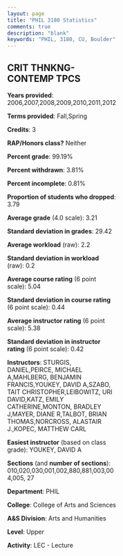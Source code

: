```yaml
---
layout: page
title: "PHIL 3180 Statistics"
comments: true
description: "blank"
keywords: "PHIL, 3180, CU, Boulder"
--- 
```

<head>
<script src="https://ajax.googleapis.com/ajax/libs/jquery/2.1.3/jquery.min.js"></script>
<script src="https://dl.dropboxusercontent.com/s/pc42nxpaw1ea4o9/highcharts.js?dl=0"></script>
<!-- <script src="../assets/js/highcharts.js"></script> -->
<style type="text/css">@font-face {
	font-family: "Bebas Neue";
	src: url(https://www.filehosting.org/file/details/544349/BebasNeue%20Regular.otf) format("opentype");
	}
	h1.Bebas { 
		font-family: "Bebas Neue", Verdana, Tahoma;
	}
</style>
</head>
<body>
	<div id="container" style="float: right; width: 45%; height: 88%; margin-left: 2.5%; margin-right: 2.5%;"></div>
	<script language="JavaScript">
		$(document).ready(function() {
		var chart = {type: 'column'};
		var title = {text: 'Grade Distribution'};
		var xAxis = {categories: ['A','B','C','D','F'],crosshair: true};
		var yAxis = {min: 0,title: {text: 'Percentage'}};
		var tooltip = {headerFormat: '<center><b><span style="font-size:20px">{point.key}</span></b></center>',
		               pointFormat: '<td style="padding:0"><b>{point.y:.1f}%</b></td>',
		               footerFormat: '</table>',shared: true,useHTML: true};
		var plotOptions = {column: {pointPadding: 0.0,borderWidth: 0}};  
		var credits = {enabled: false};var series= [{name: 'Percent',data: [40.07,46.46,9.67,1.21,2.59,]}];
		var json = {};
		json.chart = chart;
		json.title = title;
		json.tooltip = tooltip;
		json.xAxis = xAxis;
		json.yAxis = yAxis;  
		json.series = series;
		json.plotOptions = plotOptions;  
		json.credits = credits;
		$('#container').highcharts(json);
	});
	</script>
</body>
			   
## CRIT THNKNG-CONTEMP TPCS

**Years provided**: 2006,2007,2008,2009,2010,2011,2012

**Terms provided**: Fall,Spring

**Credits**: 3

**RAP/Honors class?** Neither

**Percent grade**: 99.19%

**Percent withdrawn**: 3.81%

**Percent incomplete**: 0.81%

**Proportion of students who dropped**: 3.79

**Average grade** (4.0 scale): 3.21

**Standard deviation in grades**: 29.42

**Average workload** (raw): 2.2

**Standard deviation in workload** (raw): 0.2

**Average course rating** (6 point scale): 5.04

**Standard deviation in course rating** (6 point scale): 0.44

**Average instructor rating** (6 point scale): 5.38

**Standard deviation in instructor rating** (6 point scale): 0.42

**Instructors**: STURGIS, DANIEL,PEIRCE, MICHAEL A,MAHLBERG, BENJAMIN FRANCIS,YOUKEY, DAVID A,SZABO, TAIT CHRISTOPHER,LEIBOWITZ, URI DAVID,KATZ, EMILY CATHERINE,MONTON, BRADLEY J,MAYER, DIANE R,TALBOT, BRIAN THOMAS,NORCROSS, ALASTAIR J.,KOPEC, MATTHEW CARL

**Easiest instructor** (based on class grade): YOUKEY, DAVID A

**Sections** (and **number of sections**): 010,020,030,001,002,880,881,003,004,005, 27

**Department**: PHIL

**College**: College of Arts and Sciences

**A&S Division**: Arts and Humanities

**Level**: Upper

**Activity**: LEC - Lecture